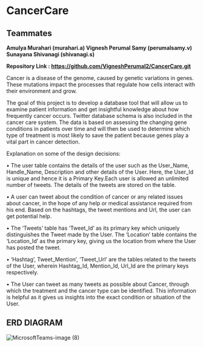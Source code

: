 # CancerCare

## **Teammates**
  **Amulya Murahari (murahari.a)
  Vignesh Perumal Samy (perumalsamy.v)
  Sunayana Shivanagi   (shivanagi.s)**

**Repository Link : https://github.com/VigneshPerumal2/CancerCare.git**


Cancer is a disease of the genome, caused by genetic variations in genes. These mutations impact the processes that regulate how cells interact with their environment and grow.

The goal of this project is to develop a database tool that will allow us to examine patient information and get insightful knowledge about how frequently cancer occurs. Twitter database schema is also included in the cancer care system. The data is based on assessing the changing gene conditions in patients over time and will then be used to determine which type of treatment is most likely to save the patient because genes play a vital part in cancer detection.


Explanation on some of the design decisions:

•	The user table contains the details of the user such as the User_Name, Handle_Name, Description and other details of the User. Here, the User_Id is unique and hence it is a Primary Key.Each user is allowed an unlimited number of tweets. The details of the tweets are stored on the table.

•	A user can tweet about the condition of cancer or any related issues about cancer, in the hope of any help or medical assistance required from his end. Based on the hashtags, the tweet mentions and Url, the user can get potential help.

•	The ‘Tweets’ table has ‘Tweet_Id’ as its primary key which uniquely distinguishes the Tweet made by the User. The ‘Location’ table contains the ‘Location_Id’ as the primary key, giving us the location from where the User has posted the tweet.

•	‘Hashtag’, Tweet_Mention’, ‘Tweet_Url’ are the tables related to the tweets of the User, wherein Hashtag_Id, Mention_Id, Url_Id are the primary keys respectively. 

•	The User can tweet as many tweets as possible about Cancer, through which the treatment and the cancer type can be identified. This information is helpful as it gives us insights into the exact condition or situation of the User.

## **ERD DIAGRAM**

![MicrosoftTeams-image (8)](https://user-images.githubusercontent.com/37552813/205798554-bf870fc7-d029-430d-a1f1-b1f7958f383e.png)



    








